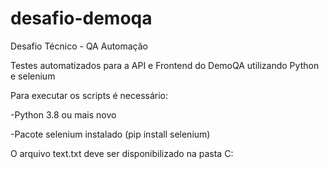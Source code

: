 # desafio-demoqa
Desafio Técnico - QA Automação

Testes automatizados para a API e Frontend do DemoQA utilizando Python e selenium

Para executar os scripts é necessário:

  -Python 3.8 ou mais novo

  -Pacote selenium instalado (pip install selenium)

O arquivo text.txt deve ser disponibilizado na pasta C:
